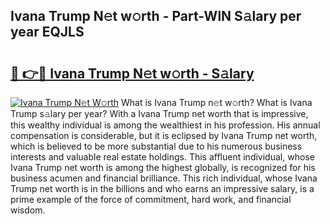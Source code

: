 ## Ivana Trump N𝚎t w𝚘rth - Part-WlN S𝚊lary per year EQJLS

# <h2><a href="http://gc02pvq.nevu.top/?p=Ivana+Trump">🔗 👉🔴 Ivana Trump N𝚎t w𝚘rth - S𝚊lary</a></h2>

[![Ivana Trump N𝚎t W𝚘rth](https://i.imgur.com/Oavwk0R.jpeg)](http://gc02pvq.nevu.top/?p=Ivana+Trump)
What is Ivana Trump n𝚎t w𝚘rth? What is Ivana Trump s𝚊lary per year?
With a Ivana Trump net worth that is impressive, this wealthy individual is among the wealthiest in his profession. His annual compensation is considerable, but it is eclipsed by Ivana Trump net worth, which is believed to be more substantial due to his numerous business interests and valuable real estate holdings. This affluent individual, whose Ivana Trump net worth is among the highest globally, is recognized for his business acumen and financial brilliance. This rich individual, whose Ivana Trump net worth is in the billions and who earns an impressive salary, is a prime example of the force of commitment, hard work, and financial wisdom.
